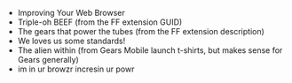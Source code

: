  * Improving Your Web Browser
  * Triple-oh BEEF (from the FF extension GUID)
  * The gears that power the tubes (from the FF extension description)
  * We loves us some standards!
  * The alien within (from Gears Mobile launch t-shirts, but makes sense for Gears generally)
  * im in ur browzr incresin ur powr